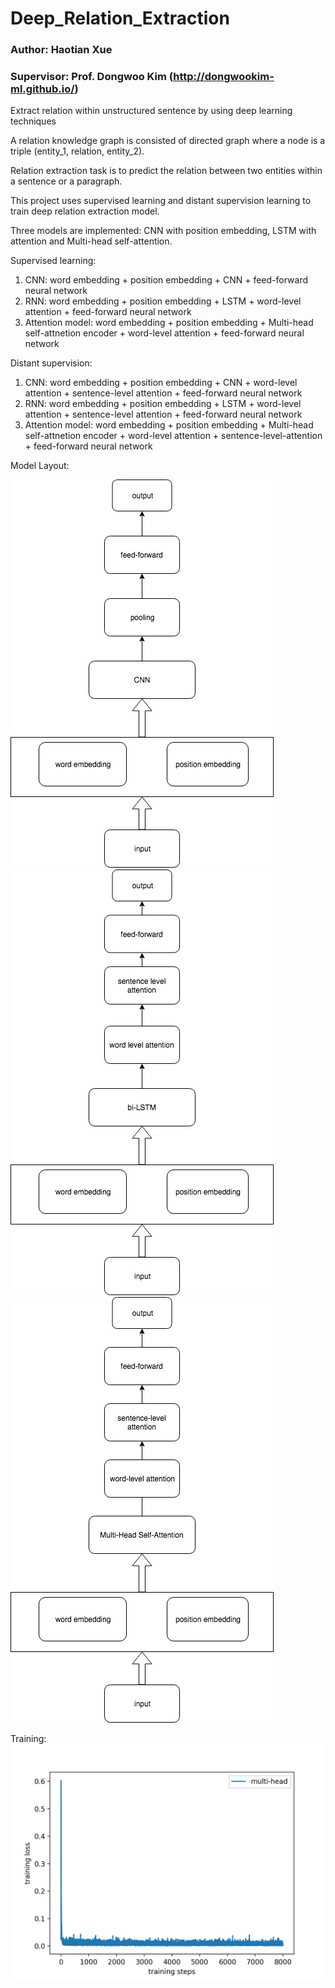# Deep_Relation_Extraction
### Author: Haotian Xue 
### Supervisor: Prof. Dongwoo Kim (http://dongwookim-ml.github.io/)
Extract relation within unstructured sentence by using deep learning techniques

A relation knowledge graph is consisted of directed graph where a node is a triple (entity_1, relation, entity_2).

Relation extraction task is to predict the relation between two entities within a sentence or a paragraph.

This project uses supervised learning and distant supervision learning to train deep relation extraction model.

Three models are implemented: CNN with position embedding, LSTM with attention and Multi-head self-attention.

Supervised learning: 
1) CNN: word embedding + position embedding + CNN + feed-forward neural network
2) RNN: word embedding + position embedding + LSTM + word-level attention + feed-forward neural network
3) Attention model: word embedding + position embedding + Multi-head self-attnetion encoder + word-level attention + feed-forward neural network

Distant supervision:
1) CNN: word embedding + position embedding + CNN + word-level attention + sentence-level attention + feed-forward neural network
2) RNN: word embedding + position embedding + LSTM + word-level attention + sentence-level attention + feed-forward neural network
3) Attention model: word embedding + position embedding + Multi-head self-attnetion encoder + word-level attention + sentence-level-attention + feed-forward neural network


Model Layout:

![CNN](img/baseline_cnn.jpg)![RNN](img/base_cnn.jpg)
![Attention](img/mutlihead.jpg)


Training:
![Loss](img/mh_loss.png)

